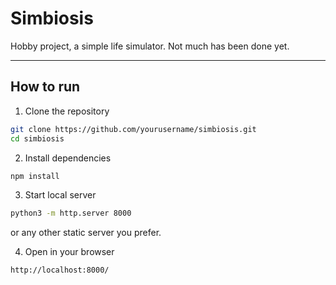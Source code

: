 # Simbiosis

Hobby project, a simple life simulator. Not much has been done yet.

---

## How to run

1. Clone the repository
```bash
git clone https://github.com/yourusername/simbiosis.git
cd simbiosis
```

2. Install dependencies
```bash
npm install
```

3. Start local server
```bash
python3 -m http.server 8000
```
or any other static server you prefer.

4. Open in your browser
```bash
http://localhost:8000/
```